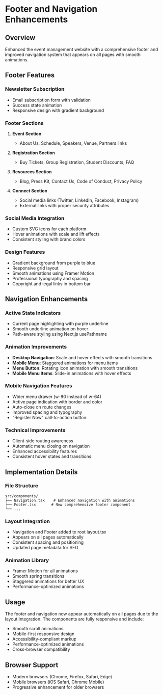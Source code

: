 # Footer and Navigation Enhancements

## Overview
Enhanced the event management website with a comprehensive footer and improved navigation system that appears on all pages with smooth animations.

## Footer Features

### Newsletter Subscription
- Email subscription form with validation
- Success state animation
- Responsive design with gradient background

### Footer Sections
1. **Event Section**
   - About Us, Schedule, Speakers, Venue, Partners links
   
2. **Registration Section**
   - Buy Tickets, Group Registration, Student Discounts, FAQ
   
3. **Resources Section**
   - Blog, Press Kit, Contact Us, Code of Conduct, Privacy Policy
   
4. **Connect Section**
   - Social media links (Twitter, LinkedIn, Facebook, Instagram)
   - External links with proper security attributes

### Social Media Integration
- Custom SVG icons for each platform
- Hover animations with scale and lift effects
- Consistent styling with brand colors

### Design Features
- Gradient background from purple to blue
- Responsive grid layout
- Smooth animations using Framer Motion
- Professional typography and spacing
- Copyright and legal links in bottom bar

## Navigation Enhancements

### Active State Indicators
- Current page highlighting with purple underline
- Smooth underline animation on hover
- Path-aware styling using Next.js usePathname

### Animation Improvements
- **Desktop Navigation**: Scale and hover effects with smooth transitions
- **Mobile Menu**: Staggered animations for menu items
- **Menu Button**: Rotating icon animation with smooth transitions
- **Mobile Menu Items**: Slide-in animations with hover effects

### Mobile Navigation Features
- Wider menu drawer (w-80 instead of w-64)
- Active page indication with border and color
- Auto-close on route changes
- Improved spacing and typography
- "Register Now" call-to-action button

### Technical Improvements
- Client-side routing awareness
- Automatic menu closing on navigation
- Enhanced accessibility features
- Consistent hover states and transitions

## Implementation Details

### File Structure
```
src/components/
├── Navigation.tsx    # Enhanced navigation with animations
├── Footer.tsx       # New comprehensive footer component
└── ...
```

### Layout Integration
- Navigation and Footer added to root layout.tsx
- Appears on all pages automatically
- Consistent spacing and positioning
- Updated page metadata for SEO

### Animation Library
- Framer Motion for all animations
- Smooth spring transitions
- Staggered animations for better UX
- Performance-optimized animations

## Usage
The footer and navigation now appear automatically on all pages due to the layout integration. The components are fully responsive and include:

- Smooth scroll animations
- Mobile-first responsive design
- Accessibility-compliant markup
- Performance-optimized animations
- Cross-browser compatibility

## Browser Support
- Modern browsers (Chrome, Firefox, Safari, Edge)
- Mobile browsers (iOS Safari, Chrome Mobile)
- Progressive enhancement for older browsers